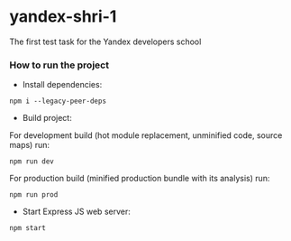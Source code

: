 # yandex-shri-1
The first test task for the Yandex developers school

### How to run the project

- Install dependencies:
```
npm i --legacy-peer-deps
```

- Build project:

For development build (hot module replacement, unminified code, source maps) run:
```
npm run dev
```
For production build (minified production bundle with its analysis) run:
```
npm run prod
```

- Start Express JS web server:
```
npm start
```
